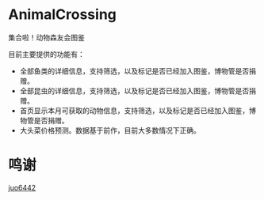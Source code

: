 # AnimalCrossing
集合啦！动物森友会图鉴

目前主要提供的功能有：
- 全部鱼类的详细信息，支持筛选，以及标记是否已经加入图鉴，博物管是否捐赠。
- 全部昆虫的详细信息，支持筛选，以及标记是否已经加入图鉴，博物管是否捐赠。
- 首页显示本月可获取的动物信息，支持筛选，以及标记是否已经加入图鉴，博物管是否捐赠。
- 大头菜价格预测。数据基于前作，目前大多数情况下正确。

# 鸣谢
[juo6442](https://github.com/juo6442/moothumb)
